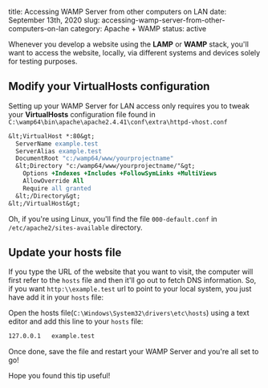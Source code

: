 title: Accessing WAMP Server from other computers on LAN
date: September 13th, 2020
slug: accessing-wamp-server-from-other-computers-on-lan
category: Apache + WAMP
status: active

Whenever you develop a website using the **LAMP** or **WAMP** stack, you'll want to access the website, locally, via different systems and devices solely for testing purposes.

## Modify your VirtualHosts configuration
Setting up your WAMP Server for LAN access only requires you to tweak your **VirtualHosts** configuration file found in `C:\wamp64\bin\apache\apache2.4.41\conf\extra\httpd-vhost.conf`

```apache
&lt;VirtualHost *:80&gt;
  ServerName example.test
  ServerAlias example.test
  DocumentRoot "c:/wamp64/www/yourprojectname"
  &lt;Directory "c:/wamp64/www/yourprojectname/"&gt;
    Options +Indexes +Includes +FollowSymLinks +MultiViews
    AllowOverride All
    Require all granted
  &lt;/Directory&gt;
&lt;/VirtualHost&gt;
```

Oh, if you're using Linux, you'll find the file `000-default.conf` in `/etc/apache2/sites-available` directory.

## Update your hosts file
If you type the URL of the website that you want to visit, the computer will first refer to the `hosts` file and then it'll go out to fetch DNS information. So, if you want `http:\\example.test` url to point to your local system, you just have add it in your `hosts` file:

Open the hosts file(`C:\Windows\System32\drivers\etc\hosts`) using a text editor and add this line to your `hosts` file:
```txt
127.0.0.1   example.test
```

Once done, save the file and restart your WAMP Server and you're all set to go!

Hope you found this tip useful!